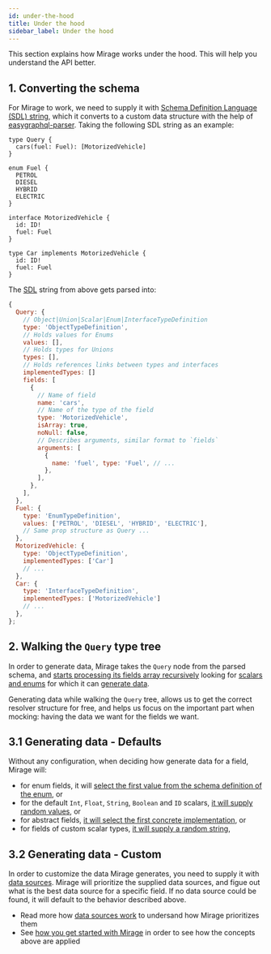 ```yaml
---
id: under-the-hood
title: Under the hood
sidebar_label: Under the hood
---
```


This section explains how Mirage works under the hood. This will help you understand the API better.

## 1. Converting the schema

For Mirage to work, we need to supply it with [Schema Definition Language (SDL) string](https://www.apollographql.com/docs/apollo-server/essentials/schema.html#sdl), which it converts to a custom data structure with the help of [easygraphql-parser](https://github.com/EasyGraphQL/easygraphql-parser). Taking the following SDL string as an example:

```
type Query {
  cars(fuel: Fuel): [MotorizedVehicle]
}

enum Fuel {
  PETROL
  DIESEL
  HYBRID
  ELECTRIC
}

interface MotorizedVehicle {
  id: ID!
  fuel: Fuel
}

type Car implements MotorizedVehicle {
  id: ID!
  fuel: Fuel
}
```

The [SDL](https://www.prisma.io/blog/graphql-sdl-schema-definition-language-6755bcb9ce51) string from above gets parsed into:

```javascript
{
  Query: {
    // Object|Union|Scalar|Enum|InterfaceTypeDefinition
    type: 'ObjectTypeDefinition',
    // Holds values for Enums
    values: [],
    // Holds types for Unions
    types: [],
    // Holds references links between types and interfaces
    implementedTypes: []
    fields: [
      {
        // Name of field
        name: 'cars',
        // Name of the type of the field
        type: 'MotorizedVehicle',
        isArray: true,
        noNull: false,
        // Describes arguments, similar format to `fields`
        arguments: [
          {
            name: 'fuel', type: 'Fuel', // ...
          },
        ],
      },
    ],
  },
  Fuel: {
    type: 'EnumTypeDefinition',
    values: ['PETROL', 'DIESEL', 'HYBRID', 'ELECTRIC'],
    // Same prop structure as Query ...
  },
  MotorizedVehicle: {
    type: 'ObjectTypeDefinition',
    implementedTypes: ['Car']
    // ...
  },
  Car: {
    type: 'InterfaceTypeDefinition',
    implementedTypes: ['MotorizedVehicle']
    // ...
  },
};
```

## 2. Walking the `Query` type tree

In order to generate data, Mirage takes the `Query` node from the parsed schema, and [starts processing its fields array recursively](https://github.com/lola-tech/graphql-kimera/src/engine.js#L142-L194) looking for [scalars and enums](https://www.apollographql.com/docs/graphql-tools/scalars.html) for which it can [generate data](https://github.com/lola-tech/graphql-kimera/src/engine.js#L46-L91).

Generating data while walking the `Query` tree, allows us to get the correct resolver structure for free, and helps us focus on the important part when mocking: having the data we want for the fields we want.

## 3.1 Generating data - Defaults

Without any configuration, when deciding how generate data for a field, Mirage will:

- for enum fields, it will [select the first value from the schema definition of the enum](https://github.com/lola-tech/graphql-kimera/src/engine.js#L69-L73), or
- for the default `Int`, `Float`, `String`, `Boolean` and `ID` scalars, [it will supply random values](https://github.com/lola-tech/graphql-kimera/src/engine.js#L21-L29), or
- for abstract fields, [it will select the first concrete implementation](https://github.com/lola-tech/graphql-kimera/src/engine.js#L119-L131), or
- for fields of custom scalar types, [it will supply a random string](https://github.com/lola-tech/graphql-kimera/src/engine.js#L86-L90),

## 3.2 Generating data - Custom

In order to customize the data Mirage generates, you need to supply it with [data sources](/graphql-kimera/docs/data-sources). Mirage will prioritize the supplied data sources, and figue out what is the best data source for a specific field. If no data source could be found, it will default to the behavior described above.

- Read more how [data sources work](/graphql-kimera/docs/data-sources) to undersand how Mirage prioritizes them
- See [how you get started with Mirage](/graphql-kimera/docs/tutorial-getting-started) in order to see how the concepts above are applied
